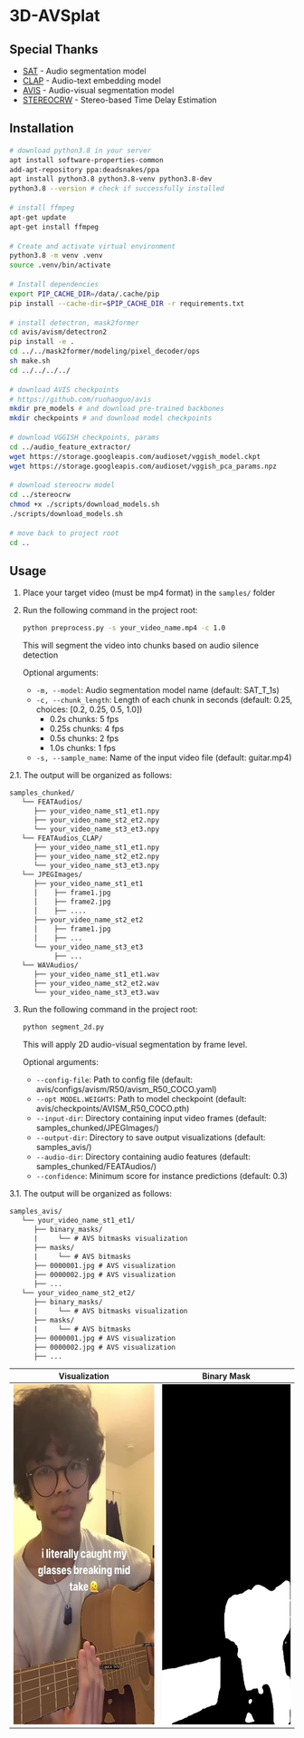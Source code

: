 # 3D-AVSplat

## Special Thanks
- [SAT](https://github.com/RicherMans/SAT) - Audio segmentation model
- [CLAP](https://github.com/LAION-AI/CLAP) - Audio-text embedding model
- [AVIS](https://github.com/ruohaoguo/avis) - Audio-visual segmentation model
- [STEREOCRW](https://github.com/IFICL/stereocrw) - Stereo-based Time Delay Estimation

## Installation

```bash
# download python3.8 in your server
apt install software-properties-common
add-apt-repository ppa:deadsnakes/ppa
apt install python3.8 python3.8-venv python3.8-dev
python3.8 --version # check if successfully installed

# install ffmpeg
apt-get update
apt-get install ffmpeg

# Create and activate virtual environment
python3.8 -m venv .venv
source .venv/bin/activate

# Install dependencies
export PIP_CACHE_DIR=/data/.cache/pip
pip install --cache-dir=$PIP_CACHE_DIR -r requirements.txt

# install detectron, mask2former
cd avis/avism/detectron2
pip install -e .
cd ../../mask2former/modeling/pixel_decoder/ops
sh make.sh
cd ../../../../

# download AVIS checkpoints
# https://github.com/ruohaoguo/avis
mkdir pre_models # and download pre-trained backbones
mkdir checkpoints # and download model checkpoints

# download VGGISH checkpoints, params
cd ../audio_feature_extractor/
wget https://storage.googleapis.com/audioset/vggish_model.ckpt
wget https://storage.googleapis.com/audioset/vggish_pca_params.npz

# download stereocrw model
cd ../stereocrw
chmod +x ./scripts/download_models.sh
./scripts/download_models.sh

# move back to project root
cd ..
```

## Usage

1. Place your target video (must be mp4 format) in the `samples/` folder

2. Run the following command in the project root:
   ```bash
   python preprocess.py -s your_video_name.mp4 -c 1.0
   ```
   This will segment the video into chunks based on audio silence detection

   Optional arguments:
   - `-m, --model`: Audio segmentation model name (default: SAT_T_1s)
   - `-c, --chunk_length`: Length of each chunk in seconds (default: 0.25, choices: [0.2, 0.25, 0.5, 1.0])
     - 0.2s chunks: 5 fps
     - 0.25s chunks: 4 fps
     - 0.5s chunks: 2 fps
     - 1.0s chunks: 1 fps
   - `-s, --sample_name`: Name of the input video file (default: guitar.mp4)

2.1. The output will be organized as follows:
   ``` 
   samples_chunked/
      └── FEATAudios/
         ├── your_video_name_st1_et1.npy
         ├── your_video_name_st2_et2.npy
         └── your_video_name_st3_et3.npy
      └── FEATAudios_CLAP/
         ├── your_video_name_st1_et1.npy
         ├── your_video_name_st2_et2.npy
         └── your_video_name_st3_et3.npy
      └── JPEGImages/
         ├── your_video_name_st1_et1
         │    ├── frame1.jpg
         │    ├── frame2.jpg
         │    ├── ....
         ├── your_video_name_st2_et2
         │    ├── frame1.jpg
         │    ├── ...
         └── your_video_name_st3_et3
              ├── ...
      └── WAVAudios/
         ├── your_video_name_st1_et1.wav
         ├── your_video_name_st2_et2.wav
         └── your_video_name_st3_et3.wav
   ```


3. Run the following command in the project root:
   ```bash
   python segment_2d.py
   ```
   This will apply 2D audio-visual segmentation by frame level.

   Optional arguments:
   - `--config-file`: Path to config file (default: avis/configs/avism/R50/avism_R50_COCO.yaml)
   - `--opt MODEL.WEIGHTS`: Path to model checkpoint (default: avis/checkpoints/AVISM_R50_COCO.pth)
   - `--input-dir`: Directory containing input video frames (default: samples_chunked/JPEGImages/)
   - `--output-dir`: Directory to save output visualizations (default: samples_avis/)
   - `--audio-dir`: Directory containing audio features (default: samples_chunked/FEATAudios/)
   - `--confidence`: Minimum score for instance predictions (default: 0.3)

3.1. The output will be organized as follows:
   ``` 
   samples_avis/
      └── your_video_name_st1_et1/
         ├── binary_masks/
         |     └── # AVS bitmasks visualization
         ├── masks/
         |     └── # AVS bitmasks
         ├── 0000001.jpg # AVS visualization
         ├── 0000002.jpg # AVS visualization
         ├── ...
      └── your_video_name_st2_et2/
         ├── binary_masks/
         |     └── # AVS bitmasks visualization
         ├── masks/
         |     └── # AVS bitmasks
         ├── 0000001.jpg # AVS visualization
         ├── 0000002.jpg # AVS visualization
         ├── ...
   ```

| Visualization | Binary Mask |
|:---:|:---:|
| <img src="images/avs.jpg" width="400" height="600"> | <img src="images/bitmask.png" width="400" height="600"> |
